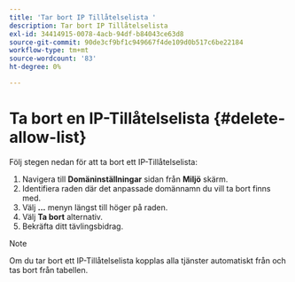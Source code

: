 ```yaml
---
title: 'Tar bort IP Tillåtelselista '
description: Tar bort IP Tillåtelselista
exl-id: 34414915-0078-4acb-94df-b84043ce63d8
source-git-commit: 90de3cf9bf1c949667f4de109d0b517c6be22184
workflow-type: tm+mt
source-wordcount: '83'
ht-degree: 0%

---
```


# Ta bort en IP-Tillåtelselista {#delete-allow-list}

Följ stegen nedan för att ta bort ett IP-Tillåtelselista:

1. Navigera till **Domäninställningar** sidan från **Miljö** skärm.
1. Identifiera raden där det anpassade domännamn du vill ta bort finns med.
1. Välj **...** menyn längst till höger på raden.
1. Välj **Ta bort** alternativ.
1. Bekräfta ditt tävlingsbidrag.

>[!NOTE]
>Om du tar bort ett IP-Tillåtelselista kopplas alla tjänster automatiskt från och tas bort från tabellen.
